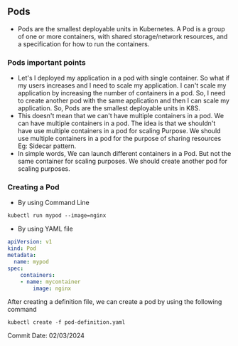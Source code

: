 ## Pods

- Pods are the smallest deployable units in Kubernetes. A Pod is a group of one or more containers, with shared storage/network resources, and a specification for how to run the containers.

### Pods important points

- Let's I deployed my application in a pod with single container. So what if my users increases and I need to scale my application. I can't scale my application by increasing the number of containers in a pod. So, I need to create another pod with the same application and then I can scale my application. So, Pods are the smallest deployable units in K8S.
- This doesn't mean that we can't have multiple containers in a pod. We can have multiple containers in a pod. The idea is that we shouldn't have use multiple containers in a pod for scaling Purpose. We should use multiple containers in a pod for the purpose of sharing resources Eg: Sidecar pattern.
- In simple words, We can launch different containers in a Pod. But not the same container for scaling purposes. We should create another pod for scaling purposes.

### Creating a Pod

- By using Command Line
```
kubectl run mypod --image=nginx
```
- By using YAML file
```yaml
apiVersion: v1
kind: Pod
metadata:
  name: mypod
spec:
    containers:
    - name: mycontainer
        image: nginx
```
After creating a definition file, we can create a pod by using the following command
```
kubectl create -f pod-definition.yaml
```

Commit Date: 02/03/2024